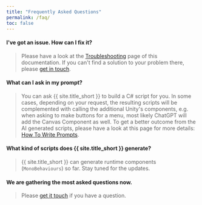 ```yaml
---
title: "Frequently Asked Questions"
permalink: /faq/
toc: false
---
```


#### I've got an issue. How can I fix it?
> Please have a look at the [Troubleshooting](/troubleshooting/) page of this documentation. If you can't find a solution to your problem there, please [get in touch](/contact-details/).

#### What can I ask in my prompt?
> You can ask {{ site.title_short }} to build a C# script for you. In some cases, depending on your request, the resulting scripts will be complemented with calling the additional Unity's components, e.g. when asking to make buttons for a menu, most likely ChatGPT will add the Canvas Component as well. To get a better outcome from the AI generated scripts, please have a look at this page for more details: [How To Write Prompts](/how-to-write-prompts/).

#### What kind of scripts does {{ site.title_short }} generate?
> {{ site.title_short }} can generate runtime components (`MonoBehaviours`) so far. Stay tuned for the updates.

#### We are gathering the most asked questions now.
> Please [get it touch](/contact-details/) if you have a question.
